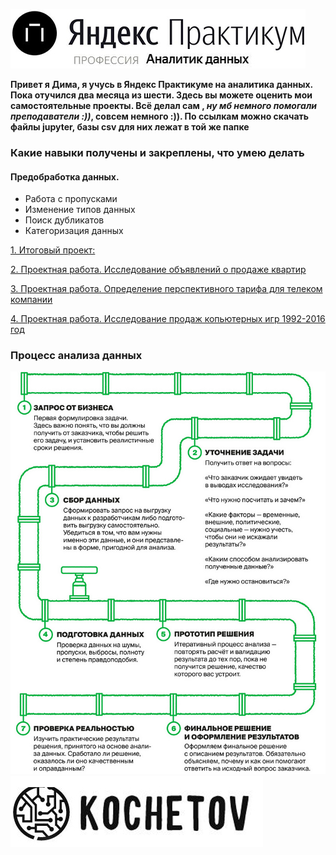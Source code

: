 ![](https://github.com/konicaRu/pictures_blog/blob/master/anal_logo_yn_logo_prof.jpg)

**Привет я Дима, я учусь в Яндекс Практикуме на аналитика данных. Пока отучился два месяца из шести. Здесь вы можете оценить мои самостоятельные проекты. Всё делал сам , *ну мб немного помогали преподаватели :))*, совсем немного :)). По ссылкам можно скачать файлы jupyter, базы csv для них лежат в той же папке** 

### Какие навыки получены и закреплены, что умею делать
#### Предобработка данных.
- Работа с пропусками
- Изменение типов данных
- Поиск дубликатов
- Категоризация данных

[1. Итоговый проект:](https://github.com/konicaRu/data_analyst/blob/master/1_project_data_pre_processing/1_project_git_finance_bank_loan.ipynb)

[2. Проектная работа. Исследование объявлений о продаже квартир](https://github.com/konicaRu/data_analyst/blob/master/2_project_research_data_analysis/2_project_flat_for_sale.ipynb)

[3. Проектная работа. Определение перспективного тарифа для телеком компании](https://github.com/konicaRu/data_analyst/blob/master/3_project_statistical_analysis_data/3_project_telecom_tariff.ipynb)

[4. Проектная работа. Исследование продаж копьютерных игр 1992-2016 год](https://github.com/konicaRu/data_analyst/blob/master/1_project_data_pre_processing/1_project_git_finance_bank_loan.ipynb)  
  
### Процесс анализа данных
  
![](https://github.com/konicaRu/pictures_blog/blob/master/anal_truby_%20(3).jpg)
![](https://github.com/konicaRu/pictures_blog/blob/master/Logo_Kochetov_cv.jpg)
